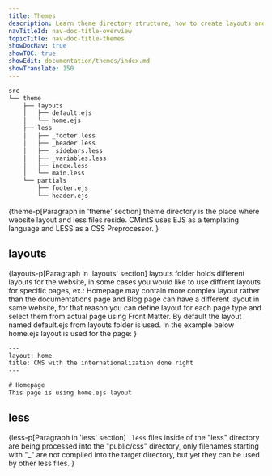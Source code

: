```yaml
---
title: Themes
description: Learn theme directory structure, how to create layouts and use <fix>LESS</fix> to create modularize <fix>CSS</fix> with less code.
navTitleId: nav-doc-title-overview
topicTitle: nav-doc-title-themes
showDocNav: true
showTOC: true
showEdit: documentation/themes/index.md
showTranslate: 150
---
```


```bash
src
└── theme
    ├── layouts
    │   ├── default.ejs
    │   └── home.ejs
    ├── less
    │   ├── _footer.less
    │   ├── _header.less
    │   ├── _sidebars.less
    │   ├── _variables.less
    │   ├── index.less
    │   └── main.less
    └── partials
        ├── footer.ejs
        └── header.ejs
```

{theme-p[Paragraph in 'theme' section]
<fix>theme</fix> directory is the place where website layout and less files reside.
<fix>CMintS</fix> uses EJS as a templating language and LESS as a CSS Preprocessor.
}

## layouts

{layouts-p[Paragraph in 'layouts' section] 
<fix>layouts</fix> folder holds different layouts for the website, in some cases you would
like to use diffrent layouts for specific pages, ex.: Homepage may contain more
complex layout rather than the documentations page and Blog page can have a
different layout in same website, for that reason you can define layout for each
page type and select them from actual page using Front Matter. By default the
layout named default.ejs from layouts folder is used. In the example below
home.ejs layout is used for the page:
}

```html
---
layout: home
title: CMS with the internationalization done right
---

# Homepage
This page is using home.ejs layout
```

## less

{less-p[Paragraph in 'less' section] 
<fix>`.less`</fix> files inside of the "less" directory are being processed into the "public/css"
directory, only filenames starting with "_" are not compiled into the target
directory, but yet they can be used by other less files.
}
